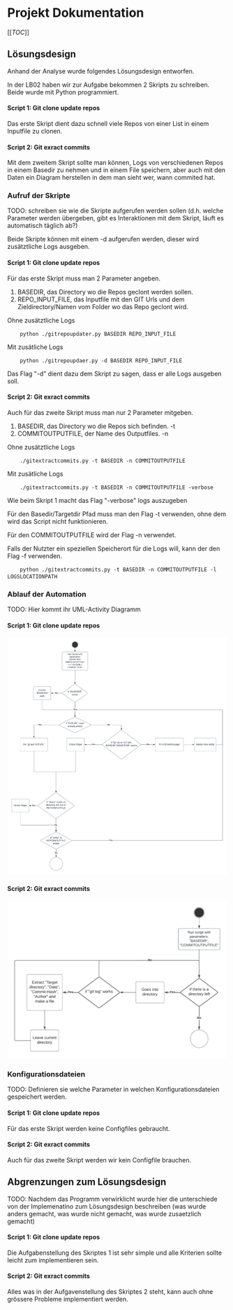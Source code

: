 # Projekt Dokumentation

[[_TOC_]]

## Lösungsdesign
Anhand der Analyse wurde folgendes Lösungsdesign entworfen.

In der LB02 haben wir zur Aufgabe bekommen 2 Skripts zu schreiben.
Beide wurde mit Python programmiert.

#### Script 1: Git clone update repos
Das erste Skript dient dazu schnell viele Repos von einer List in einem Inputfile zu clonen.

#### Script 2: Git exract commits
Mit dem zweitem Skript sollte man können, Logs von verschiedenen Repos in einem Basedir zu nehmen und in einem File speichern, aber auch mit den Daten ein Diagram herstellen in dem man sieht wer, wann commited hat. 


### Aufruf der Skripte


TODO: schreiben sie wie die Skripte aufgerufen werden sollen (d.h. welche Parameter werden übergeben, gibt es Interaktionen mit dem Skript, läuft es automatisch täglich ab?)

Beide Skripte können mit einem -d aufgerufen werden, dieser wird zusätztliche Logs ausgeben.


#### Script 1: Git clone update repos
Für das erste Skript muss man 2 Parameter angeben.
1. BASEDIR, das Directory wo die Repos geclont werden sollen.
2. REPO_INPUT_FILE, das Inputfile mit den GIT Urls und dem Zieldirectory/Namen vom Folder wo das Repo geclont wird.

Ohne zusätztliche Logs

        python ./gitrepoupdater.py BASEDIR REPO_INPUT_FILE

Mit zusätliche Logs

        python ./gitrepoupdaer.py -d BASEDIR REPO_INPUT_FILE

Das Flag "-d" dient dazu dem Skript zu sagen, dass er alle Logs ausgeben soll.

#### Script 2: Git exract commits
Auch für das zweite Skript muss man nur 2 Parameter mitgeben.
1. BASEDIR, das Directory wo die Repos sich befinden. -t
2. COMMITOUTPUTFILE, der Name des Outputfiles. -n

Ohne zusätztliche Logs

        ./gitextractcommits.py -t BASEDIR -n COMMITOUTPUTFILE

Mit zusätliche Logs

        ./gitextractcommits.py -t BASEDIR -n COMMITOUTPUTFILE -verbose
Wie beim Skript 1 macht das Flag "-verbose" logs auszugeben

Für den Basedir/Targetdir Pfad muss man den Flag -t verwenden, ohne dem wird das Script nicht funktionieren.

Für den COMMITOUTPUTFILE wird der Flag -n verwendet.

Falls der Nutzter ein speziellen Speicherort für die Logs will, kann der den Flag -f verwenden.

        python ./gitextractcommits.py -t BASEDIR -n COMMITOUTPUTFILE -l LOGSLOCATIONPATH


### Ablauf der Automation

TODO: Hier kommt ihr UML-Activity Diagramm

#### Script 1: Git clone update repos

![image](img/script1_uml.png)

#### Script 2: Git exract commits

![image](img/script2_uml.png)


### Konfigurationsdateien

TODO: Definieren sie welche Parameter in welchen Konfigurationsdateien gespeichert werden.

#### Script 1: Git clone update repos

Für das erste Skript werden keine Configfiles gebraucht.

#### Script 2: Git exract commits

Auch für das zweite Skript werden wir kein Configfile brauchen.

## Abgrenzungen zum Lösungsdesign

TODO: Nachdem das Programm verwirklicht wurde hier die unterschiede von der Implemenatino zum Lösungsdesign beschreiben (was wurde anders gemacht, was wurde nicht gemacht, was wurde zusaetzlich gemacht)

#### Script 1: Git clone update repos

Die Aufgabenstellung des Skriptes 1 ist sehr simple und alle Kriterien sollte leicht zum implementieren sein.

#### Script 2: Git exract commits

Alles was in der Aufgavenstellung des Skriptes 2 steht, kann auch ohne grössere Probleme implementiert werden.
